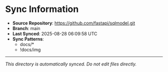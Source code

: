# Sync Information

- **Source Repository**: https://github.com/fastapi/sqlmodel.git
- **Branch**: main
- **Last Synced**: 2025-08-28 06:09:58 UTC
- **Sync Patterns**:
  - docs/*
  - !docs/img

---
*This directory is automatically synced. Do not edit files directly.*
